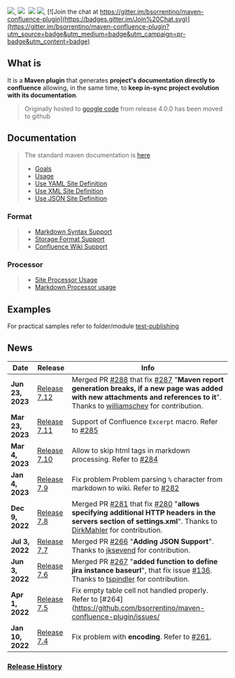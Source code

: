 <a href="http://search.maven.org/#search%7Cga%7C1%7Ca%3A%22confluence-reporting-maven-plugin%22"><img src="https://img.shields.io/maven-central/v/org.bsc.maven/confluence-reporting-maven-plugin.svg">
</a>&nbsp;<img src="https://img.shields.io/github/forks/bsorrentino/maven-confluence-plugin.svg">&nbsp;
<img src="https://img.shields.io/github/stars/bsorrentino/maven-confluence-plugin.svg">&nbsp;<a href="https://github.com/bsorrentino/maven-confluence-plugin/issues"><img src="https://img.shields.io/github/issues/bsorrentino/maven-confluence-plugin.svg">
</a>&nbsp;[![Join the chat at https://gitter.im/bsorrentino/maven-confluence-plugin](https://badges.gitter.im/Join%20Chat.svg)](https://gitter.im/bsorrentino/maven-confluence-plugin?utm_source=badge&utm_medium=badge&utm_campaign=pr-badge&utm_content=badge)

## What is
It is a **Maven plugin** that generates **project's documentation directly to confluence** allowing, in the same time, to **keep in-sync project evolution with its documentation**.
> Originally hosted to [google code](https://code.google.com/p/maven-confluence-plugin/) from release 4.0.0 has been moved to github

## Documentation
> The standard maven documentation is [here](http://bsorrentino.github.io/maven-confluence-plugin/)
> * [Goals](http://bsorrentino.github.io/maven-confluence-plugin/plugin-info.html)
> * [Usage](http://bsorrentino.github.io/maven-confluence-plugin/usage.html)
> * [Use YAML Site Definition](http://bsorrentino.github.io/maven-confluence-plugin/site_yaml_guide.html)
> * [Use XML Site Definition](http://bsorrentino.github.io/maven-confluence-plugin/site_xml_guide.html)
> * [Use JSON Site Definition](http://bsorrentino.github.io/maven-confluence-plugin/site_json_guide.html)
### Format
> * [Markdown Syntax Support](http://bsorrentino.github.io/maven-confluence-plugin/markdown_guide.html)
> * [Storage Format Support](http://bsorrentino.github.io/maven-confluence-plugin/storageformat_guide.html)
> * [Confluence Wiki Support](http://bsorrentino.github.io/maven-confluence-plugin/Notation%20Guide%20-%20Confluence.html)
### Processor
> * [Site Processor Usage](http://bsorrentino.github.io/maven-confluence-plugin/site_processor_guide.html)
> * [Markdown Processor usage](http://bsorrentino.github.io/maven-confluence-plugin/markdown_processor_guide.html)

## Examples

For practical samples refer to folder/module [test-publishing](https://github.com/bsorrentino/maven-confluence-plugin/tree/master/test-publishing)

## News

| Date             | Release                                                                                   | Info                                                                                                                                                                                                                                                                                                                                                     |
|------------------|-------------------------------------------------------------------------------------------|----------------------------------------------------------------------------------------------------------------------------------------------------------------------------------------------------------------------------------------------------------------------------------------------------------------------------------------------------------|
| **Jun 23, 2023** | [Release 7.12](https://github.com/bsorrentino/maven-confluence-plugin/releases/tag/v7.12) | Merged PR [#288](https://github.com/bsorrentino/maven-confluence-plugin/pull/288) that fix [#287](https://github.com/bsorrentino/maven-confluence-plugin/issue/287) "**Maven report generation breaks, if a new page was added with new attachments and references to it**". Thanks to [williamschey](https://github.com/williamschey) for contribution. |
| **Mar 23, 2023** | [Release 7.11](https://github.com/bsorrentino/maven-confluence-plugin/releases/tag/v7.11) | Support of Confluence `Excerpt` macro. Refer to [#285](https://github.com/bsorrentino/maven-confluence-plugin/issues/285)                                                                                                                                                                                                                                |
| **Mar 4, 2023**  | [Release 7.10](https://github.com/bsorrentino/maven-confluence-plugin/releases/tag/v7.10) | Allow to skip html tags in markdown processing. Refer to [#284](https://github.com/bsorrentino/maven-confluence-plugin/issues/284)                                                                                                                                                                                                                       |
| **Jan 4, 2023**  | [Release 7.9](https://github.com/bsorrentino/maven-confluence-plugin/releases/tag/v7.9)   | Fix problem Problem parsing `%` character from markdown to wiki. Refer to [#282](https://github.com/bsorrentino/maven-confluence-plugin/issues/282)                                                                                                                                                                                                      |
| **Dec 9, 2022**  | [Release 7.8](https://github.com/bsorrentino/maven-confluence-plugin/releases/tag/v7.8)   | Merged PR [#281](https://github.com/bsorrentino/maven-confluence-plugin/pull/281) that fix [#280](https://github.com/bsorrentino/maven-confluence-plugin/issue/280) "**allows specifying additional HTTP headers in the servers section of settings.xml**". Thanks to [DirkMahler](https://github.com/DirkMahler) for contribution.                      |
| **Jul 3, 2022**  | [Release 7.7](https://github.com/bsorrentino/maven-confluence-plugin/releases/tag/v7.7)   | Merged PR [#266](https://github.com/bsorrentino/maven-confluence-plugin/pull/266) "**Adding JSON Support**". Thanks to [jksevend](https://github.com/jksevend) for contribution.                                                                                                                                                                         |
| **Jun 3, 2022**  | [Release 7.6](https://github.com/bsorrentino/maven-confluence-plugin/releases/tag/v7.6)   | Merged PR [#267](https://github.com/bsorrentino/maven-confluence-plugin/pull/267) "**added function to define jira instance baseurl**", that fix issue [#136](https://github.com/bsorrentino/maven-confluence-plugin/issues/136). Thanks to [tspindler](https://github.com/tspindler) for contribution.                                                  |
| **Apr 1, 2022**  | [Release 7.5](https://github.com/bsorrentino/maven-confluence-plugin/releases/tag/v7.5)   | Fix empty table cell not handled properly. Refer to [#264](https://github.com/bsorrentino/maven-confluence-plugin/issues/                                                                                                                                                                                                                                |
| **Jan 10, 2022** | [Release 7.4](https://github.com/bsorrentino/maven-confluence-plugin/releases/tag/v7.4)   | Fix problem with **encoding**. Refer to [#261](https://github.com/bsorrentino/maven-confluence-plugin/issues/261).                                                                                                                                                                                                                                       |

### [Release History](HISTORY.md)
